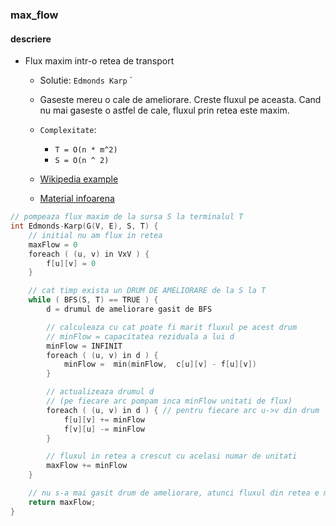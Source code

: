 ### max_flow

#### descriere
  * Flux maxim intr-o retea de transport
    * Solutie: `Edmonds Karp` 
`
    * Gaseste mereu o cale de ameliorare. Creste fluxul pe aceasta. Cand nu mai gaseste o astfel de cale, fluxul prin retea este maxim.

  	* `Complexitate`: 
  	  * `T = O(n * m^2)` 
  	  * `S = O(n ^ 2)`

  	* [Wikipedia example](https://en.wikipedia.org/wiki/Edmonds%E2%80%93Karp_algorithm#Example)
  	* [Material infoarena](https://infoarena.ro/downloads?action=download&file=flux_maxim_in_retele.doc&safe_only=false)

``` cpp
// pompeaza flux maxim de la sursa S la terminalul T
int Edmonds-Karp(G(V, E), S, T) {
	// initial nu am flux in retea
	maxFlow = 0
	foreach ( (u, v) in VxV ) {
		f[u][v] = 0
	}

	// cat timp exista un DRUM DE AMELIORARE de la S la T
	while ( BFS(S, T) == TRUE ) {
		d = drumul de ameliorare gasit de BFS

		// calculeaza cu cat poate fi marit fluxul pe acest drum
		// minFlow = capacitatea reziduala a lui d
		minFlow = INFINIT
		foreach ( (u, v) in d ) {
			minFlow =  min(minFlow,  c[u][v] - f[u][v])
		}

		// actualizeaza drumul d
		// (pe fiecare arc pompam inca minFlow unitati de flux)
		foreach ( (u, v) in d ) { // pentru fiecare arc u->v din drum
			f[u][v] += minFlow
			f[v][u] -= minFlow
		}

		// fluxul in retea a crescut cu acelasi numar de unitati
		maxFlow += minFlow
	}

	// nu s-a mai gasit drum de ameliorare, atunci fluxul din retea e maxim
	return maxFlow;
}
